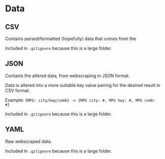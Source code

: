 # Data

## CSV

Contains parsed/formatted (hopefully) data that comes from the 

Included in `.gitignore` because this is a large folder.

## JSON

Contains the altered data, from webscraping in JSON format.

Data is altered into a more suitable key value pairing for the desired result in CSV format.

Example: `{MPG: city/hwy/comb} -> {MPG city: #, MPG hwy: #, MPG comb: #}`

Included in `.gitignore` because this is a large folder.

## YAML

Raw webscraped data.

Included in `.gitignore` because this is a large folder.

<!-- ## Scripts

*Planned*

Put these in `src` directory?

- `Complile.py` := compile CSV files into one large CSV file (do the same for JSON files?)
- `Convert.py` := convert JSON data into formatted CSV data -->
